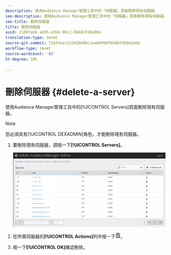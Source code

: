 ```yaml
---
description: 使用Audience Manager管理工具中的「伺服器」頁面刪除現有伺服器。
seo-description: 使用Audience Manager管理工具中的「伺服器」頁面刪除現有伺服器。
seo-title: 刪除伺服器
title: 刪除伺服器
uuid: 21d8feeb-a205-43bb-9bc1-9048c918a80a
translation-type: tm+mt
source-git-commit: 71bf4cec222428686c1eab0998f66887db06da68
workflow-type: tm+mt
source-wordcount: '85'
ht-degree: 10%

---
```



# 刪除伺服器 {#delete-a-server}

使用Audience Manager管理工具中的[!UICONTROL Servers]頁面刪除現有伺服器。

<!-- t_delete_server.xml -->

>[!NOTE]
>
>您必須具有[!UICONTROL DEXADMIN]角色，才能刪除現有伺服器。

1. 要刪除現有伺服器，請按一下&#x200B;**[!UICONTROL Servers]**。

   ![步驟結果](assets/servers.png)

1. 在所需伺服器的&#x200B;**[!UICONTROL Actions]**&#x200B;列中按一下![](assets/icon_delete.png)。
1. 按一下&#x200B;**[!UICONTROL OK]**&#x200B;確認刪除。
